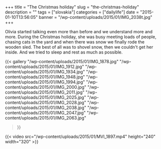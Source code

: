 +++
title = "The Christmas holiday"
slug = "the-christmas-holiday"
description = ""
tags = ["slovakia"]
categories = ["dailylife"]
date = "2015-01-10T13:56:05"
banner = "/wp-content/uploads/2015/01/IMG_2038t.jpg"
+++

Olivia started talking even more than before and we understand more and more. During the Christmas holiday, she was busy meeting loads of people,
chasing cats in the yard and when there was snow we finally rode the wooden sled. The best of all
was to shovel snow, then we couldn't get her inside. And we tried to sleep and rest as much as
possible.

{{< gallery
    "/wp-content/uploads/2015/01/IMG_1878.jpg"
    "/wp-content/uploads/2015/01/IMG_1912.jpg"
    "/wp-content/uploads/2015/01/IMG_1934.jpg"
    "/wp-content/uploads/2015/01/IMG_1948.jpg"
    "/wp-content/uploads/2015/01/IMG_1994.jpg"
    "/wp-content/uploads/2015/01/IMG_2000.jpg"
    "/wp-content/uploads/2015/01/IMG_2011.jpg"
    "/wp-content/uploads/2015/01/IMG_2025.jpg"
    "/wp-content/uploads/2015/01/IMG_2028.jpg"
    "/wp-content/uploads/2015/01/IMG_2038.jpg"
    "/wp-content/uploads/2015/01/IMG_2047.jpg"
    "/wp-content/uploads/2015/01/IMG_2063.jpg"
>}}

{{< video src="/wp-content/uploads/2015/01/MVI_1897.mp4" height="240" width="320" >}}

